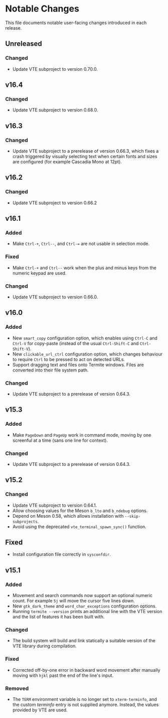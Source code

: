 # Notable Changes

This file documents notable user-facing changes introduced in each release.

## Unreleased

### Changed

- Update VTE subproject to version 0.70.0.


## v16.4

### Changed

- Update VTE subproject to version 0.68.0.


## v16.3

### Changed

- Update VTE subproject to a prerelease of version 0.66.3, which fixes
  a crash triggered by visually selecting text when certain fonts and
  sizes are configured (for example Cascadia Mono at 12pt).


## v16.2

### Changed

- Update VTE subproject to version 0.66.2


## v16.1

### Added

- Make `Ctrl-+`, `Ctrl--`, and `Ctrl-=` are not usable in selection mode.

### Fixed

- Make `Ctrl-+` and `Ctrl--` work when the plus and minus keys from the
  numeric keypad are used.

### Changed

- Update VTE subproject to version 0.66.0.


## v16.0

### Added

- New `smart_copy` configuration option, which enables using `Ctrl-C` and
  `Ctrl-V` for copy-paste (instead of the usual `Ctrl-Shift-C` and
  `Ctrl-Shift-V`).
- New `clickable_url_ctrl` configuration option, which changes behaviour
  to require `Ctrl` to be pressed to act on detected URLs.
- Support dragging text and files onto Termite windows. Files are converted
  into their file system path.

### Changed

- Update VTE subproject to a prerelease of version 0.64.3.


## v15.3

### Added

- Make `PageDown` and `PageUp` work in command mode, moving by one screenful
  at a time (sans one line for context).

### Changed

- Update VTE subproject to a prerelease of version 0.64.3.


## v15.2

### Changed

- Update VTE subproject to version 0.64.1.
- Allow choosing values for the Meson `b_lto` and `b_ndebug` options.
- Depend on Meson 0.58, which allows installation with `--skip-subprojects`.
- Avoid using the deprecated `vte_terminal_spawn_sync()` function.

## Fixed

- Install configuration file correctly in `sysconfdir`.


## v15.1

### Added

- Movement and search commands now support an optional numeric count. For
  example `5j` will move the cursor five lines down.
- New `gtk_dark_theme` and `word_char_exceptions` configuration options.
- Running `termite --version` prints an additional line with the VTE version
  and the list of features it has been built with.

### Changed

- The build system will build and link statically a suitable version of
  the VTE library during compilation.

### Fixed

- Corrected off-by-one error in backward word movement after manually moving
  with `hjkl` past the end of the line's input.

### Removed

- The `TERM` environment variable is no longer set to `xterm-terminfo`, and
  the custom _terminfo_ entry is not supplied anymore. Instead, the values
  provided by VTE are used.

